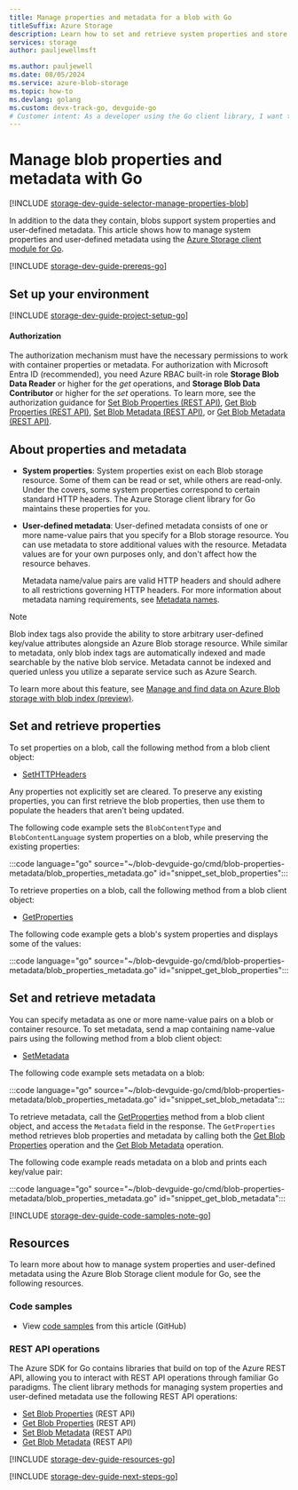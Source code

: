 ```yaml
---
title: Manage properties and metadata for a blob with Go
titleSuffix: Azure Storage
description: Learn how to set and retrieve system properties and store custom metadata on blobs in your Azure Storage account using the Go client library.
services: storage
author: pauljewellmsft

ms.author: pauljewell
ms.date: 08/05/2024
ms.service: azure-blob-storage
ms.topic: how-to
ms.devlang: golang
ms.custom: devx-track-go, devguide-go
# Customer intent: As a developer using the Go client library, I want to manage properties and metadata for blobs, so that I can efficiently handle additional information and control access to my Azure Storage resources.
---
```


# Manage blob properties and metadata with Go

[!INCLUDE [storage-dev-guide-selector-manage-properties-blob](../../../includes/storage-dev-guides/storage-dev-guide-selector-manage-properties-blob.md)]

In addition to the data they contain, blobs support system properties and user-defined metadata. This article shows how to manage system properties and user-defined metadata using the [Azure Storage client module for Go](https://pkg.go.dev/github.com/Azure/azure-sdk-for-go/sdk/storage/azblob#section-readme).

[!INCLUDE [storage-dev-guide-prereqs-go](../../../includes/storage-dev-guides/storage-dev-guide-prereqs-go.md)]

## Set up your environment

[!INCLUDE [storage-dev-guide-project-setup-go](../../../includes/storage-dev-guides/storage-dev-guide-project-setup-go.md)]

#### Authorization

The authorization mechanism must have the necessary permissions to work with container properties or metadata. For authorization with Microsoft Entra ID (recommended), you need Azure RBAC built-in role **Storage Blob Data Reader** or higher for the *get* operations, and **Storage Blob Data Contributor** or higher for the *set* operations. To learn more, see the authorization guidance for [Set Blob Properties (REST API)](/rest/api/storageservices/set-blob-properties#authorization), [Get Blob Properties (REST API)](/rest/api/storageservices/get-blob-properties#authorization), [Set Blob Metadata (REST API)](/rest/api/storageservices/set-blob-metadata#authorization), or [Get Blob Metadata (REST API)](/rest/api/storageservices/get-blob-metadata#authorization).

## About properties and metadata

- **System properties**: System properties exist on each Blob storage resource. Some of them can be read or set, while others are read-only. Under the covers, some system properties correspond to certain standard HTTP headers. The Azure Storage client library for Go maintains these properties for you.

- **User-defined metadata**: User-defined metadata consists of one or more name-value pairs that you specify for a Blob storage resource. You can use metadata to store additional values with the resource. Metadata values are for your own purposes only, and don't affect how the resource behaves.

    Metadata name/value pairs are valid HTTP headers and should adhere to all restrictions governing HTTP headers. For more information about metadata naming requirements, see [Metadata names](/rest/api/storageservices/naming-and-referencing-containers--blobs--and-metadata#metadata-names).

> [!NOTE]
> Blob index tags also provide the ability to store arbitrary user-defined key/value attributes alongside an Azure Blob storage resource. While similar to metadata, only blob index tags are automatically indexed and made searchable by the native blob service. Metadata cannot be indexed and queried unless you utilize a separate service such as Azure Search.
>
> To learn more about this feature, see [Manage and find data on Azure Blob storage with blob index (preview)](storage-manage-find-blobs.md).

## Set and retrieve properties

To set properties on a blob, call the following method from a blob client object:

- [SetHTTPHeaders](https://pkg.go.dev/github.com/Azure/azure-sdk-for-go/sdk/storage/azblob/blob#Client.SetHTTPHeaders)

Any properties not explicitly set are cleared. To preserve any existing properties, you can first retrieve the blob properties, then use them to populate the headers that aren't being updated.

The following code example sets the `BlobContentType` and `BlobContentLanguage` system properties on a blob, while preserving the existing properties:

:::code language="go" source="~/blob-devguide-go/cmd/blob-properties-metadata/blob_properties_metadata.go" id="snippet_set_blob_properties":::

To retrieve properties on a blob, call  the following method from a blob client object:

- [GetProperties](https://pkg.go.dev/github.com/Azure/azure-sdk-for-go/sdk/storage/azblob/blob#Client.GetProperties)

The following code example gets a blob's system properties and displays some of the values:

:::code language="go" source="~/blob-devguide-go/cmd/blob-properties-metadata/blob_properties_metadata.go" id="snippet_get_blob_properties":::

## Set and retrieve metadata

You can specify metadata as one or more name-value pairs on a blob or container resource. To set metadata, send a map containing name-value pairs using the following method from a blob client object:

- [SetMetadata](https://pkg.go.dev/github.com/Azure/azure-sdk-for-go/sdk/storage/azblob/blob#Client.SetMetadata)

The following code example sets metadata on a blob:

:::code language="go" source="~/blob-devguide-go/cmd/blob-properties-metadata/blob_properties_metadata.go" id="snippet_set_blob_metadata":::

To retrieve metadata, call the [GetProperties](https://pkg.go.dev/github.com/Azure/azure-sdk-for-go/sdk/storage/azblob/blob#Client.GetProperties) method from a blob client object, and access the `Metadata` field in the response. The `GetProperties` method retrieves blob properties and metadata by calling both the [Get Blob Properties](/rest/api/storageservices/get-blob-properties) operation and the [Get Blob Metadata](/rest/api/storageservices/get-blob-metadata) operation.

The following code example reads metadata on a blob and prints each key/value pair: 

:::code language="go" source="~/blob-devguide-go/cmd/blob-properties-metadata/blob_properties_metadata.go" id="snippet_get_blob_metadata":::

[!INCLUDE [storage-dev-guide-code-samples-note-go](../../../includes/storage-dev-guides/storage-dev-guide-code-samples-note-go.md)]

## Resources

To learn more about how to manage system properties and user-defined metadata using the Azure Blob Storage client module for Go, see the following resources.

### Code samples

- View [code samples](https://github.com/Azure-Samples/blob-storage-devguide-go/blob/main/cmd/blob-properties-metadata/blob_properties_metadata.go) from this article (GitHub)

### REST API operations

The Azure SDK for Go contains libraries that build on top of the Azure REST API, allowing you to interact with REST API operations through familiar Go paradigms. The client library methods for managing system properties and user-defined metadata use the following REST API operations:

- [Set Blob Properties](/rest/api/storageservices/set-blob-properties) (REST API)
- [Get Blob Properties](/rest/api/storageservices/get-blob-properties) (REST API)
- [Set Blob Metadata](/rest/api/storageservices/set-blob-metadata) (REST API)
- [Get Blob Metadata](/rest/api/storageservices/get-blob-metadata) (REST API)

[!INCLUDE [storage-dev-guide-resources-go](../../../includes/storage-dev-guides/storage-dev-guide-resources-go.md)]

[!INCLUDE [storage-dev-guide-next-steps-go](../../../includes/storage-dev-guides/storage-dev-guide-next-steps-go.md)]